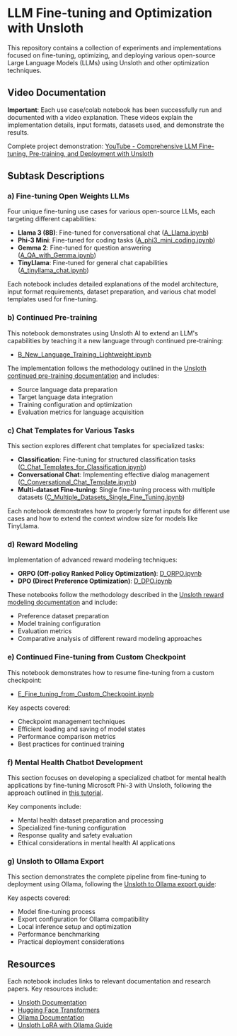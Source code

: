 # LLM Fine-tuning and Optimization with Unsloth

This repository contains a collection of experiments and implementations focused on fine-tuning, optimizing, and deploying various open-source Large Language Models (LLMs) using Unsloth and other optimization techniques.

## Video Documentation

**Important**: Each use case/colab notebook has been successfully run and documented with a video explanation. These videos explain the implementation details, input formats, datasets used, and demonstrate the results.

Complete project demonstration: [YouTube - Comprehensive LLM Fine-tuning, Pre-training, and Deployment with Unsloth](https://youtu.be/XXXXXXXXXX)

## Subtask Descriptions

### a) Fine-tuning Open Weights LLMs

Four unique fine-tuning use cases for various open-source LLMs, each targeting different capabilities:

- **Llama 3 (8B)**: Fine-tuned for conversational chat ([A_Llama.ipynb](./notebooks/A_Llama.ipynb))
- **Phi-3 Mini**: Fine-tuned for coding tasks ([A_phi3_mini_coding.ipynb](./notebooks/A_phi3_mini_coding.ipynb))
- **Gemma 2**: Fine-tuned for question answering ([A_QA_with_Gemma.ipynb](./notebooks/A_QA_with_Gemma.ipynb))
- **TinyLlama**: Fine-tuned for general chat capabilities ([A_tinyllama_chat.ipynb](./notebooks/A_tinyllama_chat.ipynb))

Each notebook includes detailed explanations of the model architecture, input format requirements, dataset preparation, and various chat model templates used for fine-tuning.

### b) Continued Pre-training

This notebook demonstrates using Unsloth AI to extend an LLM's capabilities by teaching it a new language through continued pre-training:

- [B_New_Language_Training_Lightweight.ipynb](./notebooks/B_New_Language_Training_Lightweight.ipynb)

The implementation follows the methodology outlined in the [Unsloth continued pre-training documentation](https://docs.unsloth.ai/basics/continued-pretraining) and includes:

- Source language data preparation
- Target language data integration
- Training configuration and optimization
- Evaluation metrics for language acquisition

### c) Chat Templates for Various Tasks

This section explores different chat templates for specialized tasks:

- **Classification**: Fine-tuning for structured classification tasks ([C_Chat_Templates_for_Classification.ipynb](./notebooks/C_Chat_Templates_for_Classification.ipynb))
- **Conversational Chat**: Implementing effective dialog management ([C_Conversational_Chat_Template.ipynb](./notebooks/C_Conversational_Chat_Template.ipynb))
- **Multi-dataset Fine-tuning**: Single fine-tuning process with multiple datasets ([C_Multiple_Datasets_Single_Fine_Tuning.ipynb](./notebooks/C_Multiple_Datasets_Single_Fine_Tuning.ipynb))

Each notebook demonstrates how to properly format inputs for different use cases and how to extend the context window size for models like TinyLlama.

### d) Reward Modeling

Implementation of advanced reward modeling techniques:

- **ORPO (Off-policy Ranked Policy Optimization)**: [D_ORPO.ipynb](./notebooks/D_ORPO.ipynb)
- **DPO (Direct Preference Optimization)**: [D_DPO.ipynb](./notebooks/D_DPO.ipynb)

These notebooks follow the methodology described in the [Unsloth reward modeling documentation](https://docs.unsloth.ai/basics/reward-modelling-dpo-and-orpo) and include:

- Preference dataset preparation
- Model training configuration
- Evaluation metrics
- Comparative analysis of different reward modeling approaches

### e) Continued Fine-tuning from Custom Checkpoint

This notebook demonstrates how to resume fine-tuning from a custom checkpoint:

- [E_Fine_tuning_from_Custom_Checkpoint.ipynb](./notebooks/E_Fine_tuning_from_Custom_Checkpoint.ipynb)

Key aspects covered:

- Checkpoint management techniques
- Efficient loading and saving of model states
- Performance comparison metrics
- Best practices for continued training

### f) Mental Health Chatbot Development

This section focuses on developing a specialized chatbot for mental health applications by fine-tuning Microsoft Phi-3 with Unsloth, following the approach outlined in [this tutorial](https://medium.com/@mauryaanoop3/fine-tuning-microsoft-phi3-with-unsloth-for-mental-health-chatbot-development-ddea4e0c46e7).

Key components include:

- Mental health dataset preparation and processing
- Specialized fine-tuning configuration
- Response quality and safety evaluation
- Ethical considerations in mental health AI applications

### g) Unsloth to Ollama Export

This section demonstrates the complete pipeline from fine-tuning to deployment using Ollama, following the [Unsloth to Ollama export guide](https://docs.unsloth.ai/tutorials/how-to-finetune-llama-3-and-export-to-ollama):

Key aspects covered:

- Model fine-tuning process
- Export configuration for Ollama compatibility
- Local inference setup and optimization
- Performance benchmarking
- Practical deployment considerations

## Resources

Each notebook includes links to relevant documentation and research papers. Key resources include:

- [Unsloth Documentation](https://docs.unsloth.ai/)
- [Hugging Face Transformers](https://huggingface.co/docs/transformers/index)
- [Ollama Documentation](https://ollama.com/docs)
- [Unsloth LoRA with Ollama Guide](https://sarinsuriyakoon.medium.com/unsloth-lora-with-ollama-lightweight-solution-to-full-cycle-llm-development-edadb6d9e0f0)
